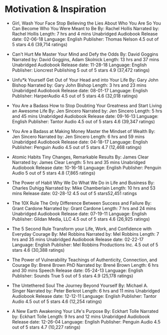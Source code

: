 # Motivation & Inspiration

- Girl, Wash Your Face
Stop Believing the Lies About Who You Are So You Can Become Who You Were Meant to Be
By: Rachel Hollis
Narrated by: Rachel Hollis
Length: 7 hrs and 4 mins
Unabridged Audiobook
Release date: 02-06-18
Language: English
Publisher: Thomas Nelson
     4.5 out of 5 stars 4.6 (39,714 ratings)

- Can't Hurt Me
Master Your Mind and Defy the Odds
By: David Goggins
Narrated by: David Goggins, Adam Skolnick
Length: 13 hrs and 37 mins
Unabridged Audiobook
Release date: 11-28-18
Language: English
Publisher: Lioncrest Publishing
     5 out of 5 stars 4.9 (37,472 ratings)

- Unfu*k Yourself
Get Out of Your Head and into Your Life
By: Gary John Bishop
Narrated by: Gary John Bishop
Length: 3 hrs and 23 mins
Unabridged Audiobook
Release date: 08-01-17
Language: English
Publisher: HarperAudio
     4.5 out of 5 stars 4.6 (32,018 ratings)

- You Are a Badass
How to Stop Doubting Your Greatness and Start Living an Awesome Life
By: Jen Sincero
Narrated by: Jen Sincero
Length: 5 hrs and 45 mins
Unabridged Audiobook
Release date: 09-16-13
Language: English
Publisher: Tantor Audio
     4.5 out of 5 stars 4.6 (39,347 ratings)

- You Are a Badass at Making Money
Master the Mindset of Wealth
By: Jen Sincero
Narrated by: Jen Sincero
Length: 6 hrs and 59 mins
Unabridged Audiobook
Release date: 04-18-17
Language: English
Publisher: Penguin Audio
     4.5 out of 5 stars 4.7 (12,468 ratings)

- Atomic Habits
Tiny Changes, Remarkable Results
By: James Clear
Narrated by: James Clear
Length: 5 hrs and 35 mins
Unabridged Audiobook
Release date: 10-16-18
Language: English
Publisher: Penguin Audio
     5 out of 5 stars 4.8 (7,865 ratings)

- The Power of Habit
Why We Do What We Do in Life and Business
By: Charles Duhigg
Narrated by: Mike Chamberlain
Length: 10 hrs and 53 mins
Release date: 02-28-12
     4.5 out of 5 stars52,451 ratings

- The 10X Rule
The Only Difference Between Success and Failure
By: Grant Cardone
Narrated by: Grant Cardone
Length: 7 hrs and 24 mins
Unabridged Audiobook
Release date: 07-19-11
Language: English
Publisher: Gildan Media, LLC
     4.5 out of 5 stars 4.6 (26,925 ratings)

- The 5 Second Rule
Transform your Life, Work, and Confidence with Everyday Courage
By: Mel Robbins
Narrated by: Mel Robbins
Length: 7 hrs and 35 mins
Unabridged Audiobook
Release date: 02-22-17
Language: English
Publisher: Mel Robbins Productions Inc.
     4.5 out of 5 stars 4.6 (30,388 ratings)

- The Power of Vulnerability
Teachings of Authenticity, Connection, and Courage
By: Brené Brown PhD
Narrated by: Brené Brown
Length: 6 hrs and 30 mins
Speech
Release date: 05-24-13
Language: English
Publisher: Sounds True
     5 out of 5 stars 4.9 (25,178 ratings)

- The Untethered Soul
The Journey Beyond Yourself
By: Michael A. Singer
Narrated by: Peter Berkrot
Length: 6 hrs and 11 mins
Unabridged Audiobook
Release date: 12-12-11
Language: English
Publisher: Tantor Audio
     4.5 out of 5 stars 4.6 (12,254 ratings)

- A New Earth
Awakening Your Life's Purpose
By: Eckhart Tolle
Narrated by: Eckhart Tolle
Length: 9 hrs and 12 mins
Unabridged Audiobook
Release date: 12-26-04
Language: English
Publisher: Penguin Audio
     4.5 out of 5 stars 4.7 (10,227 ratings)